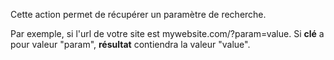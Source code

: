 Cette action permet de récupérer un paramètre de recherche.

Par exemple, si l'url de votre site est mywebsite.com/?param=value. Si **clé** a pour valeur "param", **résultat** contiendra la valeur "value".